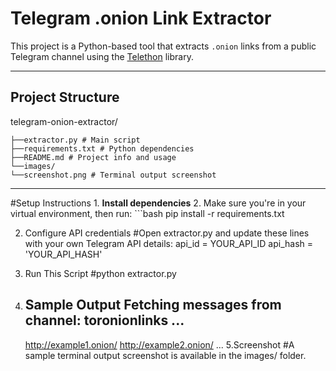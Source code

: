 # Telegram .onion Link Extractor
This project is a Python-based tool that extracts `.onion` links from a public Telegram channel using the [Telethon](https://github.com/LonamiWebs/Telethon) library.

---






## Project Structure
telegram-onion-extractor/



	├──extractor.py # Main script
	├──requirements.txt # Python dependencies
	├──README.md # Project info and usage
	└──images/
	└──screenshot.png # Terminal output screenshot

-----

#Setup Instructions
	1. **Install dependencies**
	2. Make sure you're in your virtual environment, then run:
		```bash
		   pip install -r requirements.txt

2. Configure API credentials
#Open extractor.py and update these lines with your own Telegram API details:
	api_id = YOUR_API_ID
	api_hash = 'YOUR_API_HASH'


3. Run This Script
	#python extractor.py

4. Sample Output
	Fetching messages from channel: toronionlinks ...
	----------------------------------------------------------------------
	http://example1.onion/
	http://example2.onion/
	...
5.Screenshot
	#A sample terminal output screenshot is available in the images/ folder.
